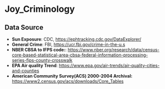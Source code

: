 # Joy_Criminology

## Data Source
- **Sun Exposure**: CDC, https://ephtracking.cdc.gov/DataExplorer/
- **General Crime**: FBI, https://ucr.fbi.gov/crime-in-the-u.s
- **NBER CBSA to IFPS code:**: https://www.nber.org/research/data/census-core-based-statistical-area-cbsa-federal-information-processing-series-fips-county-crosswalk
- **EPA Air quality Trend**: https://www.epa.gov/air-trends/air-quality-cities-and-counties
- **American Community Survey(ACS) 2000-2004 Archival:** https://www2.census.gov/acs/downloads/Core_Tables 
